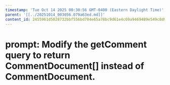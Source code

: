 ```yaml
---
timestamp: 'Tue Oct 14 2025 00:30:56 GMT-0400 (Eastern Daylight Time)'
parent: '[[../20251014_003056.079a63ed.md]]'
content_id: 2455961d5028732bbf556bd704e65a78bc9d61e4c69a9469489e549c8d948bf7
---
```


# prompt: Modify the getComment query to return CommentDocument\[] instead of CommentDocument.
